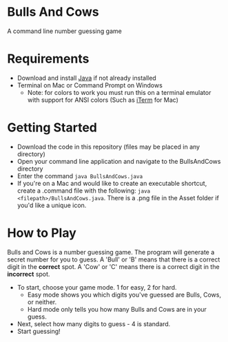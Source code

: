 # Bulls And Cows
A command line number guessing game

# Requirements
* Download and install [Java](https://www.java.com/en/download/help/download_options.html) if not already installed
* Terminal on Mac or Command Prompt on Windows
  * Note: for colors to work you must run this on a terminal emulator with support for ANSI colors (Such as [iTerm](https://iterm2.com/) for Mac)
  
# Getting Started
* Download the code in this repository (files may be placed in any directory)
* Open your command line application and navigate to the BullsAndCows directory
* Enter the command `java BullsAndCows.java`
* If you're on a Mac and would like to create an executable shortcut, create a .command file with the following: `java <filepath>/BullsAndCows.java`. There is a .png file in the Asset folder if you'd like a unique icon.

# How to Play
Bulls and Cows is a number guessing game. The program will generate a secret number for you to guess. A 'Bull' or 'B' means that there is a correct digit in the **correct** spot. A 'Cow' or 'C' means there is a correct digit in the **incorrect** spot.
* To start, choose your game mode. 1 for easy, 2 for hard.
  * Easy mode shows you which digits you've guessed are Bulls, Cows, or neither.
  * Hard mode only tells you how many Bulls and Cows are in your guess.
* Next, select how many digits to guess - 4 is standard.
* Start guessing!
